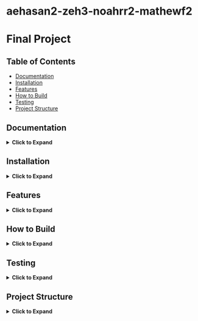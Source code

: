 # aehasan2-zeh3-noahrr2-mathewf2
# Final Project
## Table of Contents
* [Documentation](https://github-dev.cs.illinois.edu/cs225-fa20/aehasan2-zeh3-noahrr2-mathewf2#documentation)
* [Installation](https://github-dev.cs.illinois.edu/cs225-fa20/aehasan2-zeh3-noahrr2-mathewf2#installation)
* [Features](https://github-dev.cs.illinois.edu/cs225-fa20/aehasan2-zeh3-noahrr2-mathewf2#features)
* [How to Build](https://github-dev.cs.illinois.edu/cs225-fa20/aehasan2-zeh3-noahrr2-mathewf2#how-to-build)
* [Testing](https://github-dev.cs.illinois.edu/cs225-fa20/aehasan2-zeh3-noahrr2-mathewf2#testing)
* [Project Structure](https://github-dev.cs.illinois.edu/cs225-fa20/aehasan2-zeh3-noahrr2-mathewf2#project-structure)
## Documentation
<details>
 <summary> <strong>Click to Expand</strong></summary>
 
* #### Goals
  * Link to Goals Documentation can be found [Here](https://github-dev.cs.illinois.edu/cs225-fa20/aehasan2-zeh3-noahrr2-mathewf2/blob/master/documentation/GOALS.md)

* #### Development
  * Link to Development Documentation can be found [Here](https://github-dev.cs.illinois.edu/cs225-fa20/aehasan2-zeh3-noahrr2-mathewf2/blob/master/documentation/DEVELOPMENT.md)

* #### Team Contracts
  * Link to Team Contracts can be found [Here](https://github-dev.cs.illinois.edu/cs225-fa20/aehasan2-zeh3-noahrr2-mathewf2/tree/master/documentation/Contracts)

* #### Results
  * Link to Results can be found [Here](https://github-dev.cs.illinois.edu/cs225-fa20/aehasan2-zeh3-noahrr2-mathewf2/blob/master/documentation/RESULTS.md)
</details>

## Installation
<details>
 <summary> <strong>Click to Expand</strong></summary>

To setup this project, clone the repository locally using the command
```bash
git clone https://github-dev.cs.illinois.edu/cs225-fa20/aehasan2-zeh3-noahrr2-mathewf2.git
```
then cd into the newly made directory to be able to utilize the commands in the <a href="https://github-dev.cs.illinois.edu/cs225-fa20/aehasan2-zeh3-noahrr2-mathewf2#how-to-build"><strong> How to Build </strong></a> section.
</details>

## Features
<details>
 <summary> <strong>Click to Expand</strong></summary>
 
Three main features are accessible within the project with a bit of customizability for each:
 1. The usage of Pagerank on any given .tsv file (although Pagerank won't make sense for a variety of datasets)
 	* PageRank implementation based on [CS357 content](https://courses.grainger.illinois.edu/cs357/fa2020/assets/lectures/complete-slides/13-Markov-Chains.pdf)
 2. The usage of BFS on any given .tsv file (i.e. a full traversal with cross sections can be returned for a valid file)
 3. The usage of Dijkstra's Algorithm to find the shortest "article path" between two given articles. This basically returns
    a path (given that it exists) of articles that if visited in order will take you from the starting article to the ending article.
 
 * Note: Defaults have been provided for all 3 of these functions, as well as extra .tsv files located in `/test` if those are desired.

</details>

## How to Build
<details>
 <summary> <strong>Click to Expand</strong></summary>

To build the file, use the command:
```bash
make
```

`make` will also create a `/Outputs/` folder where the outputs of our program will be saved as `.txt` files.

To clean the directory of any unwanted executibles and object files use the command:
```bash
make clean
```

There are 4 main commands that can be run after building the main executable from the main command:
```bash
./main
./main dijkstras [file] [source] [dest]
./main pagerank [file] [top]
./main bfs [file] [start]
```
The command `./main` will default to running all 3 algorithms with the randomized arguments to display the full program's functionalities and takes no arguments.

The command `./main dijkstras [file] [source] [dest]` will run the shortest-path algorithm (Dijkstra's algorithm) only given the required arguments in order of `[file]` which is the .tsv dataset, `[source]` which is a string of the starting article (i.e. "United States" is a valid source for the default .tsv since it is an article name), and finally `[dest]` which is a string of the ending article (similar to the starting article in requirements). This will return the article path from the `[source]` article to the `[dest]` article;

The command `./main pagerank [file] [top]` will run the Pagerank algorithm given the required arguments in order of `[file]` which is the .tsv dataset, and `[top]` which is an integer n that implies that the program should return the top n-articles that have the highest probability of being visited from the given file.

The command `./main bfs [file] [start]` will run the Graph Breadth-First Search algorithm given the required argument of `[file]` which is the .tsv dataset and `[start]` which is the starting article of vertex for the BFS traversal. This returns a full traversal of the provided dataset/graph with the path described by the vertices/articles traversed.

The results from program execution will be stored in an `Outputs/` folder as a `.txt`. This folder is generated by `make`. 

* Note: Ensure that the arguments for the commands are supplied in order with correct data types and also that the path to the file that you are passing in is correct and relative to your current working directory. If there are any problems (incorrect input), the program will terminate and not run. ***If an invalid filename has been selected, the program will enter an infinite loop***.

* **Warning**: Running `valgrind --leak-check=full ./main` can take over 20minutes to run.

<details>
 <summary><strong>Examples</strong></summary>
 
---
```
./main pagerank decoded_links.tsv 5
Success: Please Examine the Contents of the Outputs Folder in your Directory to find your Results!
Ending Execution

// Contents of pagerank_result.txt

Pagerank Algorithm for Wikipedia Dataset(http://snap.stanford.edu/data/wikispeedia.html):
	United_States: 0.009565
	France: 0.006445
	Europe: 0.006352
	United_Kingdom: 0.006247
	English_language: 0.004875
	Germany: 0.004836
```

```
./main bfs ./tests/connected_graph.tsv Latin
Invalid Start Article. Please ensure that this Article is within the Dataset!
Ending Execution

./main bfs ./tests/connected_graph.tsv A
Success: Please Examine the Contents of the Outputs Folder in your Directory to find your Results!
Ending Execution

// Contents of bfs_result.txt

Graph Breadth-First Search Algorithm:
Starting from: A
	Step 0: A
	Step 1: D
	Step 2: G
	Step 3: C
	Step 4: B
	Step 5: F
End Step 6: E
```

```
./main dijkstras decoded_links.tsv Esox Blokus

There appears to be no path from Esox to Blokus within the graph.
Please try again, using different Start and End Points!

./main dijkstras decoded_links.tsv Actuary ROT13

Success: Please Examine the Contents of the Outputs Folder in your Directory to find your Results!
Ending Execution

// Contents of dijkstras_result.txt

Dijkstra's Shortest Path Algorithm:
Starting from: Actuary	 Going to: ROT13
	Step 0: Actuary to Mathematics
	Step 1: Mathematics to Cryptography
	Step 2: Cryptography to Caesar_cipher
	Step 3: Caesar_cipher to ROT13

```
</details>

</details>

## Testing
<details>
 <summary> <strong>Click to Expand</strong></summary>

The code provides a wide variety of tests for the various functions within the program. To run them and see the resulting account of success and failure use the command:
```bash
make test
```
to build them, and then run the test executible using:
```bash
./test
```
The tests that will be run are located within the tests folder of the project, along with many of the sample graphs that are useable as `./main` args.

</details>

## Project Structure
<details>
<summary> <strong>Click to Expand</strong></summary>

* #### Preprocessing and Test Generation
  We used python to preprocess our dataset as well as generate some of our PageRank tests. For more information, please see the included Jupyter notebook, `graph_prep.ipynb` in the root folder.
  
* #### Algorithms Namespace

  * Dijkstra's Shortest-Path Algorithm
  * Graph Breadth-First Search Algorithm
  * Page-Rank Algorithm

* #### Graph Class
  * Adjacency List Graph Implementation
  * Adjacency-Matrix supplement for PageRank
  * String Type-Definition Vertex Implementation
 
* #### Edge Struct
  * Graph-Edge Object Implementation
</details>


